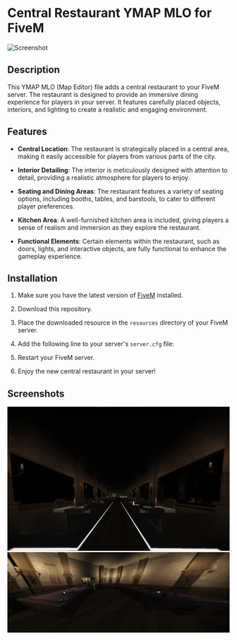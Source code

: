 # Central Restaurant YMAP MLO for FiveM

![Screenshot](screenshots/screenshot1.jpg)

## Description

This YMAP MLO (Map Editor) file adds a central restaurant to your FiveM server. The restaurant is designed to provide an immersive dining experience for players in your server. It features carefully placed objects, interiors, and lighting to create a realistic and engaging environment.

## Features

- **Central Location**: The restaurant is strategically placed in a central area, making it easily accessible for players from various parts of the city.

- **Interior Detailing**: The interior is meticulously designed with attention to detail, providing a realistic atmosphere for players to enjoy.

- **Seating and Dining Areas**: The restaurant features a variety of seating options, including booths, tables, and barstools, to cater to different player preferences.

- **Kitchen Area**: A well-furnished kitchen area is included, giving players a sense of realism and immersion as they explore the restaurant.

- **Functional Elements**: Certain elements within the restaurant, such as doors, lights, and interactive objects, are fully functional to enhance the gameplay experience.

## Installation

1. Make sure you have the latest version of [FiveM](https://fivem.net/) installed.

2. Download this repository.

3. Place the downloaded resource in the `resources` directory of your FiveM server.

4. Add the following line to your server's `server.cfg` file:

5. Restart your FiveM server.

6. Enjoy the new central restaurant in your server!

## Screenshots

![Screenshot 1](screenshots/screenshot2.png)
![Screenshot 2](screenshots/screenshot3.png)
